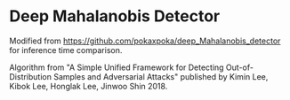 # Deep Mahalanobis Detector

Modified from https://github.com/pokaxpoka/deep_Mahalanobis_detector for inference time comparison.

Algorithm from "A Simple Unified Framework for Detecting Out-of-Distribution Samples and Adversarial Attacks"
published by Kimin Lee, Kibok Lee, Honglak Lee, Jinwoo Shin 2018.